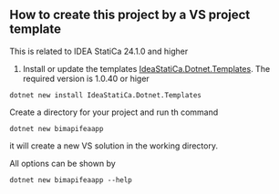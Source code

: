 ## How to create this project by a  VS project template

This is related to IDEA StatiCa 24.1.0 and higher

1. Install or update the templates [IdeaStatiCa.Dotnet.Templates](https://www.nuget.org/packages/IdeaStatiCa.Dotnet.Templates/). The required version is 1.0.40 or higer

```
dotnet new install IdeaStatiCa.Dotnet.Templates  
```

Create a directory for your project and run th command
```
dotnet new bimapifeaapp
```

it will create a new VS solution in the working directory.

All options can be shown by
```
dotnet new bimapifeaapp --help
```
